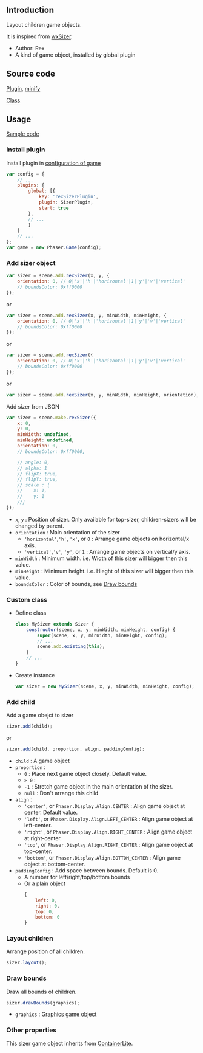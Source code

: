 ## Introduction

Layout children game objects.

It is inspired from [wxSizer](https://docs.wxwidgets.org/3.0/overview_sizer.html).

- Author: Rex
- A kind of game object, installed by global plugin

## Source code

[Plugin](https://github.com/rexrainbow/phaser3-rex-notes/blob/master/plugins/sizer-plugin.js), [minify](https://github.com/rexrainbow/phaser3-rex-notes/blob/master/plugins/dist/rexsizerplugin.min.js)

[Class](https://github.com/rexrainbow/phaser3-rex-notes/blob/master/plugins/sizer.js)

## Usage

[Sample code](https://github.com/rexrainbow/phaser3-rex-notes/tree/master/examples/sizer)

### Install plugin

Install plugin in [configuration of game](game.md#configuration)

```javascript
var config = {
    // ...
    plugins: {
        global: [{
            key: 'rexSizerPlugin',
            plugin: SizerPlugin,
            start: true
        },
        // ...
        ]
    }
    // ...
};
var game = new Phaser.Game(config);
```

### Add sizer object

```javascript
var sizer = scene.add.rexSizer(x, y, {
    orientation: 0, // 0|'x'|'h'|'horizontal'|1|'y'|'v'|'vertical'
    // boundsColor: 0xff0000
});
```

or

```javascript
var sizer = scene.add.rexSizer(x, y, minWidth, minHeight, {
    orientation: 0, // 0|'x'|'h'|'horizontal'|1|'y'|'v'|'vertical'
    // boundsColor: 0xff0000
});
```

or

```javascript
var sizer = scene.add.rexSizer({
    orientation: 0, // 0|'x'|'h'|'horizontal'|1|'y'|'v'|'vertical'
    // boundsColor: 0xff0000
});
```

or

```javascript
var sizer = scene.add.rexSizer(x, y, minWidth, minHeight, orientation);
```

Add sizer from JSON

```javascript
var sizer = scene.make.rexSizer({
    x: 0,
    y: 0,
    minWidth: undefined,
    minHeight: undefined,
    orientation: 0,
    // boundsColor: 0xff0000,

    // angle: 0,
    // alpha: 1
    // flipX: true,
    // flipY: true,
    // scale : {
    //    x: 1,
    //    y: 1
    //}
});
```

- `x`, `y` : Position of sizer. Only available for top-sizer, children-sizers will be changed by parent.
- `orientation` : Main orientation of the sizer 
    - `'horizontal'`,`'h'`, `'x'`, or `0` : Arrange game objects on horizontal/x axis.
    - `'vertical'`,`'v'`, `'y'`, or `1` : Arrange game objects on vertical/y axis.
- `minWidth` : Minimum width. i.e. Width of this sizer will bigger then this value.
- `minHeight` : Minimum height. i.e. Hieght of this sizer will bigger then this value.
- `boundsColor` : Color of bounds, see [Draw bounds](sizer.md#draw-bounds)

### Custom class

- Define class
    ```javascript
    class MySizer extends Sizer {
        constructor(scene, x, y, minWidth, minHeight, config) {
            super(scene, x, y, minWidth, minHeight, config);
            // ...
            scene.add.existing(this);
        }
        // ...
    }
    ```
- Create instance
    ```javascript
    var sizer = new MySizer(scene, x, y, minWidth, minHeight, config);
    ```

### Add child

Add a game obejct to sizer

```javascript
sizer.add(child);
```

or

```javascript
sizer.add(child, proportion, align, paddingConfig);
```

- `child` : A game object
- `proportion` :
    - `0` : Place next game object closely. Default value.
    - `> 0` :
    - `-1` : Stretch game object in the main orientation of the sizer.
    - `null` : Don't arrange this child
- `align` :
    - `'center'`, or `Phaser.Display.Align.CENTER` : Align game object at center. Default value.
    - `'left'`, or `Phaser.Display.Align.LEFT_CENTER` : Align game object at left-center.
    - `'right'`, or `Phaser.Display.Align.RIGHT_CENTER` : Align game object at right-center.
    - `'top'`, or `Phaser.Display.Align.RIGHT_CENTER` : Align game object at top-center.
    - `'bottom'`, or `Phaser.Display.Align.BOTTOM_CENTER` : Align game object at bottom-center.
- `paddingConfig` : Add space between bounds. Default is 0.
    - A number for left/right/top/bottom bounds
    - Or a plain object
        ```javascript
        {
            left: 0,
            right: 0,
            top: 0,
            bottom: 0
        }
        ```

### Layout children

Arrange position of all children.

```javascript
sizer.layout();
```

### Draw bounds

Draw all bounds of children.

```javascript
sizer.drawBounds(graphics);
```

- `graphics` : [Graphics game object](graphics.md)

### Other properties

This sizer game object inherits from [ContainerLite](containerlite.md).